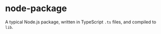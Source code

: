 # node-package

A typical Node.js package, written in TypeScript `.ts` files, and compiled to `lib`.

